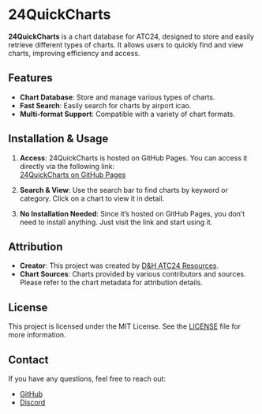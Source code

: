 # 24QuickCharts

**24QuickCharts** is a chart database for ATC24, designed to store and easily retrieve different types of charts. It allows users to quickly find and view charts, improving efficiency and access.

## Features

- **Chart Database**: Store and manage various types of charts.
- **Fast Search**: Easily search for charts by airport icao.
- **Multi-format Support**: Compatible with a variety of chart formats.

## Installation & Usage

1. **Access**: 24QuickCharts is hosted on GitHub Pages. You can access it directly via the following link:  
   [24QuickCharts on GitHub Pages](https://atc24resources.github.io/24QuickCharts/)
   
2. **Search & View**: Use the search bar to find charts by keyword or category. Click on a chart to view it in detail.

3. **No Installation Needed**: Since it’s hosted on GitHub Pages, you don’t need to install anything. Just visit the link and start using it.

## Attribution

- **Creator**: This project was created by [D&H ATC24 Resources](https://github.com/atc24resources).
- **Chart Sources**: Charts provided by various contributors and sources. Please refer to the chart metadata for attribution details.

## License

This project is licensed under the MIT License. See the [LICENSE](https://github.com/atc24resources/24QuickCharts/blob/main/LICENSE) file for more information.

## Contact

If you have any questions, feel free to reach out:

- [GitHub](  https://github.com/your-username/24QuickCharts)
- [Discord](  https://discord.gg/dSJGaRd9Be)
